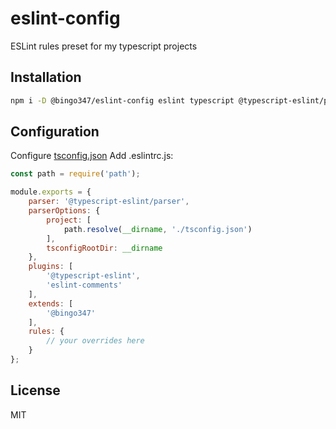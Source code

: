 # eslint-config

ESLint rules preset for my typescript projects

## Installation

```sh
npm i -D @bingo347/eslint-config eslint typescript @typescript-eslint/parser @typescript-eslint/eslint-plugin eslint-plugin-eslint-comments
```

## Configuration

Configure [tsconfig.json](https://www.typescriptlang.org/docs/handbook/tsconfig-json.html)
Add .eslintrc.js:

```js
const path = require('path');

module.exports = {
    parser: '@typescript-eslint/parser',
    parserOptions: {
        project: [
            path.resolve(__dirname, './tsconfig.json')
        ],
        tsconfigRootDir: __dirname
    },
    plugins: [
        '@typescript-eslint',
        'eslint-comments'
    ],
    extends: [
        '@bingo347'
    ],
    rules: {
        // your overrides here
    }
};

```

## License

MIT
